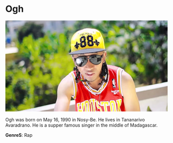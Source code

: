 # Ogh

![Ogh](ogh.jpg)

Ogh was born on May 16, 1990 in Nosy-Be. He lives in Tananarivo Avaradrano. He is a supper famous singer in the middle of Madagascar.

**GenreS**: Rap
